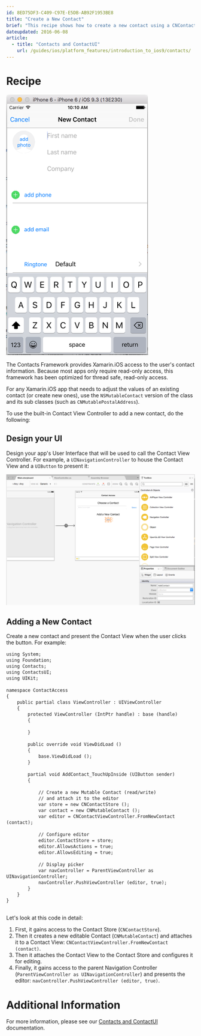```yaml
---
id: 8ED75DF3-C409-C97E-E5DB-AB92F1953BE8
title: "Create a New Contact"
brief: "This recipe shows how to create a new contact using a CNContactViewController and a CNMutableContact."
dateupdated: 2016-06-08
article:
  - title: "Contacts and ContactUI" 
    url: /guides/ios/platform_features/introduction_to_ios9/contacts/
---
```


<a name="Recipe" class="injected"></a>
# Recipe

 [ ![](Images/Add01.png)](Images/Add01.png)
 
The Contacts Framework provides Xamarin.iOS access to the user's contact information. Because most apps only require read-only access, this framework has been optimized for thread safe, read-only access.  

For any Xamarin.iOS app that needs to adjust the values of an existing contact (or create new ones), use the `NSMutableContact` version of the class and its sub classes (such as `CNMutablePostalAddress`).

To use the built-in Contact View Controller to add a new contact, do the following:

<a name="Design-your-UI" class="injected"></a>
## Design your UI

Design your app's User Interface that will be used to call the Contact View Controller. For example, a `UINavigationController` to house the Contact View and a `UIButton` to present it:

[ ![](Images/Add02.png)](Images/Add02.png)

<a name="Adding-a-New-Contact" class="injected"></a>
## Adding a New Contact

Create a new contact and present the Contact View when the user clicks the button. For example:

```
using System;
using Foundation;
using Contacts;
using ContactsUI;
using UIKit;

namespace ContactAccess
{
	public partial class ViewController : UIViewController
	{
		protected ViewController (IntPtr handle) : base (handle)
		{
			
		}

		public override void ViewDidLoad ()
		{
			base.ViewDidLoad ();
		}

		partial void AddContact_TouchUpInside (UIButton sender)
		{

			// Create a new Mutable Contact (read/write)
			// and attach it to the editor
			var store = new CNContactStore ();
			var contact = new CNMutableContact ();
			var editor = CNContactViewController.FromNewContact (contact);

			// Configure editor
			editor.ContactStore = store;
			editor.AllowsActions = true;
			editor.AllowsEditing = true;

			// Display picker
			var navController = ParentViewController as UINavigationController;
			navController.PushViewController (editor, true);
		}
	}
}


```

Let's look at this code in detail:

1. First, it gains access to the Contact Store (`CNContactStore`).
2. Then it creates a new editable Contact (`CNMutableContact`) and attaches it to a Contact View: `CNContactViewController.FromNewContact (contact)`.
3. Then it attaches the Contact View to the Contact Store and configures it for editing.
4. Finally, it gains access to the parent Navigation Controller (`ParentViewController as UINavigationController`) and presents the editor: `navController.PushViewController (editor, true)`.

<a name="Additional_Information" class="injected"></a>
# Additional Information

For more information, please see our [Contacts and ContactUI](/guides/ios/platform_features/introduction_to_ios9/contacts/) documentation.

